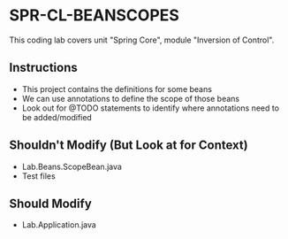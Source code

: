 # SPR-CL-BEANSCOPES

This coding lab covers unit "Spring Core", module "Inversion of Control". 

## Instructions
- This project contains the definitions for some beans
- We can use annotations to define the scope of those beans
- Look out for @TODO statements to identify where annotations need to be added/modified

## Shouldn't Modify (But Look at for Context)
- Lab.Beans.ScopeBean.java
- Test files

## Should Modify
- Lab.Application.java
